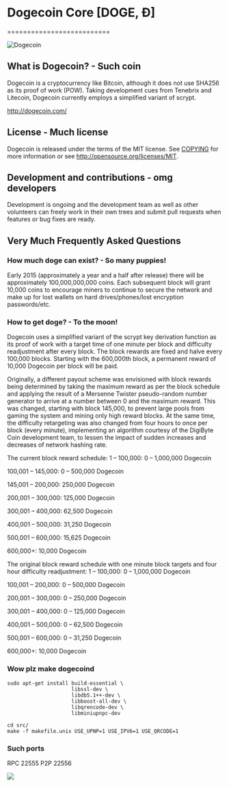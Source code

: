 # Dogecoin Core [DOGE, Ð]
==========================

![Dogecoin](http://static.tumblr.com/ppdj5y9/Ae9mxmxtp/300coin.png)

## What is Dogecoin? - Such coin
Dogecoin is a cryptocurrency like Bitcoin, although it does not use SHA256 as its proof of work (POW). Taking development cues from Tenebrix and Litecoin, Dogecoin currently employs a simplified variant of scrypt.

http://dogecoin.com/

## License - Much license
Dogecoin is released under the terms of the MIT license. See [COPYING](COPYING)
for more information or see http://opensource.org/licenses/MIT.

## Development and contributions - omg developers
Development is ongoing and the development team as well as other volunteers can freely work in their own trees and submit pull requests when features or bug fixes are ready.

## Very Much Frequently Asked Questions

### How much doge can exist? - So many puppies!
Early 2015 (approximately a year and a half after release) there will be approximately 100,000,000,000 coins.
Each subsequent block will grant 10,000 coins to encourage miners to continue to secure the network and make up for lost wallets on hard drives/phones/lost encryption passwords/etc.

### How to get doge? - To the moon!
Dogecoin uses a simplified variant of the scrypt key derivation function as its proof of work with a target time of one minute per block and difficulty readjustment after every block. The block rewards are fixed and halve every 100,000 blocks. Starting with the 600,000th block, a permanent reward of 10,000 Dogecoin per block will be paid. 

Originally, a different payout scheme was envisioned with block rewards being determined by taking the maximum reward as per the block schedule and applying the result of a Mersenne Twister pseudo-random number generator to arrive at a number between 0 and the maximum reward. This was changed, starting with block 145,000, to prevent large pools from gaming the system and mining only high reward blocks. At the same time, the difficulty retargeting was also changed from four hours to once per block (every minute), implementing an algorithm courtesy of the DigiByte Coin development team, to lessen the impact of sudden increases and decreases of network hashing rate.

The current block reward schedule:
1 – 100,000: 0 – 1,000,000 Dogecoin 

100,001 – 145,000: 0 – 500,000 Dogecoin

145,001 – 200,000: 250,000 Dogecoin

200,001 – 300,000: 125,000 Dogecoin

300,001 – 400,000: 62,500 Dogecoin

400,001 – 500,000: 31,250 Dogecoin

500,001 – 600,000: 15,625 Dogecoin

600,000+: 10,000 Dogecoin

The original block reward schedule with one minute block targets and four hour difficulty readjustment:
1 – 100,000: 0 – 1,000,000 Dogecoin 

100,001 – 200,000: 0 – 500,000 Dogecoin

200,001 – 300,000: 0 – 250,000 Dogecoin

300,001 – 400,000: 0 – 125,000 Dogecoin

400,001 – 500,000: 0 – 62,500 Dogecoin

500,001 – 600,000: 0 – 31,250 Dogecoin

600,000+: 10,000 Dogecoin

### Wow plz make dogecoind

    sudo apt-get install build-essential \
                         libssl-dev \
                         libdb5.1++-dev \
                         libboost-all-dev \
                         libqrencode-dev \
                         libminiupnpc-dev

    cd src/
    make -f makefile.unix USE_UPNP=1 USE_IPV6=1 USE_QRCODE=1

### Such ports
RPC 22555
P2P 22556

![](http://dogesay.com/wow//////such/coin)
